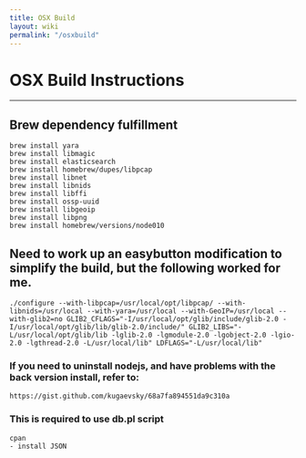 ```yaml
---
title: OSX Build
layout: wiki
permalink: "/osxbuild"
---
```


<div class="full-height-and-width-container with-footer p-3" markdown="1">

# OSX Build Instructions

---

## Brew dependency fulfillment
```
brew install yara
brew install libmagic
brew install elasticsearch
brew install homebrew/dupes/libpcap
brew install libnet
brew install libnids
brew install libffi
brew install ossp-uuid
brew install libgeoip
brew install libpng
brew install homebrew/versions/node010
```


## Need to work up an easybutton modification to simplify the build, but the following worked for me.
`./configure --with-libpcap=/usr/local/opt/libpcap/ --with-libnids=/usr/local --with-yara=/usr/local --with-GeoIP=/usr/local --with-glib2=no GLIB2_CFLAGS="-I/usr/local/opt/glib/include/glib-2.0 -I/usr/local/opt/glib/lib/glib-2.0/include/" GLIB2_LIBS="-L/usr/local/opt/glib/lib -lglib-2.0 -lgmodule-2.0 -lgobject-2.0 -lgio-2.0 -lgthread-2.0 -L/usr/local/lib" LDFLAGS="-L/usr/local/lib"`


### If you need to uninstall nodejs, and have problems with the back version install, refer to:
`https://gist.github.com/kugaevsky/68a7fa894551da9c310a`


### This is required to use db.pl script

```
cpan
- install JSON
```


</div>
